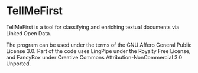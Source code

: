 TellMeFirst
===========

TellMeFirst is a tool for classifying and enriching textual documents via Linked Open Data.

The program can be used under the terms of the GNU Affero General Public License 3.0. Part of the code uses LingPipe under the Royalty Free License, and FancyBox under Creative Commons Attribution-NonCommercial 3.0 Unported.
